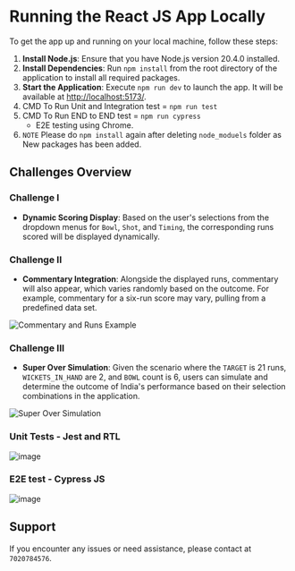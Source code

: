 # Running the React JS App Locally

To get the app up and running on your local machine, follow these steps:

1. **Install Node.js**: Ensure that you have Node.js version 20.4.0 installed.
2. **Install Dependencies**: Run `npm install` from the root directory of the application to install all required packages.
3. **Start the Application**: Execute `npm run dev` to launch the app. It will be available at [http://localhost:5173/](http://localhost:5173/).
4. CMD To Run Unit and Integration test = `npm run test`
5. CMD To Run END to END test = `npm run cypress` 
   - E2E testing using Chrome. 
6. `NOTE` Please do `npm install` again after deleting `node_moduels` folder as New packages has been added. 

## Challenges Overview

### Challenge I
- **Dynamic Scoring Display**: Based on the user's selections from the dropdown menus for `Bowl`, `Shot`, and `Timing`, the corresponding runs scored will be displayed dynamically.

### Challenge II
- **Commentary Integration**: Alongside the displayed runs, commentary will also appear, which varies randomly based on the outcome. For example, commentary for a six-run score may vary, pulling from a predefined data set.

![Commentary and Runs Example](https://github.com/ajaygangarde/Cricket-Outcomes-Predictor/assets/2355928/48d410b8-2941-4c53-98f2-67c90d56cfe1)

### Challenge III
- **Super Over Simulation**: Given the scenario where the `TARGET` is 21 runs, `WICKETS_IN_HAND` are 2, and `BOWL` count is 6, users can simulate and determine the outcome of India's performance based on their selection combinations in the application.

![Super Over Simulation](https://github.com/ajaygangarde/Cricket-Outcomes-Predictor/assets/2355928/1a7c775d-00a4-4c3c-a0c3-30c90e2a8b17)


### Unit Tests - Jest and RTL
![image](https://github.com/ajaygangarde/Cricket-Outcomes-Predictor/assets/2355928/14ae9ce9-0f5d-4dab-9719-d27595e5efaa)


### E2E test - Cypress JS
![image](https://github.com/ajaygangarde/Cricket-Outcomes-Predictor/assets/2355928/bc3d4fb3-2dde-4933-a4cf-625fb4b9f7a5)


## Support

If you encounter any issues or need assistance, please contact  at `7020784576`.
